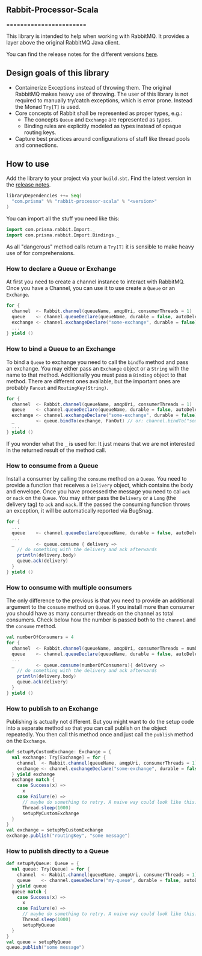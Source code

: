 ## Rabbit-Processor-Scala
=======================

This library is intended to help when working with RabbitMQ. It provides a layer above the original RabbitMQ Java client.

You can find the release notes for the different versions [here](release-notes.md).

## Design goals of this library

* Containerize Exceptions instead of throwing them. The original RabbitMQ makes heavy use of throwing. The user of this library is not required to manually try/catch exceptions, which is error prone. Instead the Monad `Try[T]` is used.
* Core concepts of Rabbit shall be represented as proper types, e.g.:
    * The concepts `Queue` and `Exchange` are represented as types. 
    * Binding rules are explicitly modeled as types instead of opaque routing keys.
* Capture best practices around configurations of stuff like thread pools and connections. 

## How to use

Add the library to your project via your `build.sbt`. Find the latest version in the [release notes](release-notes.md).

```scala
libraryDependencies ++= Seq(
  "com.prisma" %% "rabbit-processor-scala" % "<version>"
)
```

You can import all the stuff you need like this:
```scala
import com.prisma.rabbit.Import._
import com.prisma.rabbit.Import.Bindings._
```

As all "dangerous" method calls return a `Try[T]` it is sensible to make heavy use of for comprehensions.

### How to declare a Queue or Exchange

At first you need to create a channel instance to interact with RabbitMQ. Once you have a Channel, you can use it to use create a `Queue` or an `Exchange`.

```scala
for {
  channel  <- Rabbit.channel(queueName, amqpUri, consumerThreads = 1)
  queue    <- channel.queueDeclare(queueName, durable = false, autoDelete = true)
  exchange <- channel.exchangeDeclare("some-exchange", durable = false)
  ...
} yield ()
```

### How to bind a Queue to an Exchange

To bind a `Queue` to exchange you need to call the `bindTo` method and pass an exchange. You may either pass an `Exchange` object or a `String` with the name to that method. Additionally you must pass a `Binding` object to that method. There are different ones available, but the important ones are probably `Fanout` and `RoutingKey(String)`.

```scala
for {
  channel  <- Rabbit.channel(queueName, amqpUri, consumerThreads = 1)
  queue    <- channel.queueDeclare(queueName, durable = false, autoDelete = true)
  exchange <- channel.exchangeDeclare("some-exchange", durable = false)
  _        <- queue.bindTo(exchange, FanOut) // or: channel.bindTo("some-exchange", FanOut)
  ...
} yield ()
```

If you wonder what the `_` is used for: It just means that we are not interested in the returned result of the method call.

### How to consume from a Queue

Install a consumer by calling the `consume` method on a `Queue`. You need to provide a function that receives a `Delivery` object, which contains the body and envelope.  Once you have processed the message you need to cal `ack` or `nack` on the `Queue`. You may either pass the `Delivery` or a `Long` (the delivery tag) to `ack` and `nack`. 
If the passed the consuming function throws an exception, it will be automatically reported via BugSnag. 

```scala
for {
  ...
  queue    <- channel.queueDeclare(queueName, durable = false, autoDelete = true)
  ...
  _        <- queue.consume { delivery =>
    // do something with the delivery and ack afterwards
    println(delivery.body)
    queue.ack(delivery)
  }
} yield ()
```

### How to consume with multiple consumers

The only difference to the previous is that you need to provide an additional argument to the `consume` method on `Queue`. If you install more than consumer you should have as many consumer threads on the channel as total consumers. Check below how the number is passed both to the `channel` and the `consume` method.

```scala
val numberOfConsumers = 4
for {
  channel  <- Rabbit.channel(queueName, amqpUri, consumerThreads = numberOfConsumers)
  queue    <- channel.queueDeclare(queueName, durable = false, autoDelete = true)
  ...
  _        <- queue.consume(numberOfConsumers){ delivery =>
    // do something with the delivery and ack afterwards
    println(delivery.body)
    queue.ack(delivery)
  }
} yield ()
```

### How to publish to an Exchange

Publishing is actually not different. But you might want to do the setup code into a separate method so that you can call publish on the object repeatedly. You then call this method once and just call the `publish` method on the `Exchange`.  

```scala
def setupMyCustomExchange: Exchange = {
  val exchange: Try[Exchange] = for {
    channel  <- Rabbit.channel(queueName, amqpUri, consumerThreads = 1)
    exchange <- channel.exchangeDeclare("some-exchange", durable = false)
  } yield exchange
  exchange match {
    case Success(x) =>
      x
    case Failure(e) =>
      // maybe do something to retry. A naive way could look like this:
      Thread.sleep(1000)
      setupMyCustomExchange
  }
}
val exchange = setupMyCustomExchange
exchange.publish("routingKey", "some message")
```

### How to publish directly to a Queue

```scala
def setupMyQueue: Queue = {
  val queue: Try[Queue] = for {
    channel  <- Rabbit.channel(queueName, amqpUri, consumerThreads = 1)
    queue    <- channel.queueDeclare("my-queue", durable = false, autoDelete = true)
  } yield queue
  queue match {
    case Success(x) =>
      x
    case Failure(e) =>
      // maybe do something to retry. A naive way could look like this:
      Thread.sleep(1000)
      setupMyQueue
  }
}
val queue = setupMyQueue
queue.publish("some message")
```
